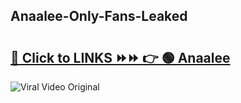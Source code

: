 
 ## Anaalee-Only-Fans-Leaked

# <h2><a href="https://clipsfans.com/Anaalee&ref=git">🔗 Click to LINKS ⏩⏩ 👉 🟢 Anaalee </a></h2>

<a href="https://clipsfans.com/Anaalee&ref=git" rel="nofollow" data-target="animated-image.originalLink"><img src="https://i.ibb.co.com/xMMVF88/686577567.gif" alt="Viral Video Original" style="max-width: 100%; display: inline-block;" data-target="animated-image.originalImage"></a>
